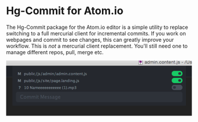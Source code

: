 # Hg-Commit for Atom.io

The Hg-Commit package for the Atom.io editor is a simple utility to replace switching to a full mercurial client for incremental commits. If you work on webpages and commit to see changes, this can greatly improve your workflow. This is *not* a mercurial client replacement. You'll still need one to manage different repos, pull, merge etc.

![Preview Image](https://github.com/UltimateBrent/hg-commit/blob/master/preview.png?raw=true)
